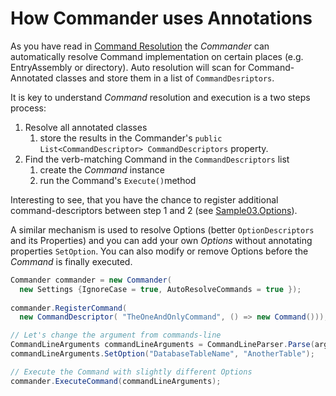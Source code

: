 # How Commander uses Annotations

As you have read in [Command Resolution](../command-resolution/) the _Commander_ can automatically resolve Command implementation on certain places \(e.g. EntryAssembly or directory\). Auto resolution will scan for Command-Annotated classes and store them in a list of `CommandDesriptors`.

It is key to understand _Command_ resolution and execution is a two steps process:

1. Resolve all annotated classes
   1. store the results in the Commander's  `public List<CommandDescriptor> CommandDescriptors` property.
2. Find the verb-matching Command in the `CommandDescriptors` list 
   1. create the _Command_ instance
   2. run the Command's `Execute()`method 

Interesting to see, that you have the chance to register additional command-descriptors between step 1 and 2 \(see [Sample03.Options](https://github.com/msc4266/CLArgs/tree/master/samples/Sample03.Options/Program.cs)\).

A similar mechanism is used to resolve Options \(better `OptionDescriptors` and its Properties\) and you can add your own _Options_ without annotating properties `SetOption`. You can also modify or remove Options before the _Command_ is finally executed.

```csharp
Commander commander = new Commander(
  new Settings {IgnoreCase = true, AutoResolveCommands = true });
  
commander.RegisterCommand( 
  new CommandDescriptor( "TheOneAndOnlyCommand", () => new Command()));

// Let's change the argument from commands-line 
CommandLineArguments commandLineArguments = CommandLineParser.Parse(args);
commandLineArguments.SetOption("DatabaseTableName", "AnotherTable");

// Execute the Command with slightly different Options
commander.ExecuteCommand(commandLineArguments);
```


